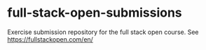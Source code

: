 # full-stack-open-submissions
Exercise submission repository for the full stack open course. See https://fullstackopen.com/en/
